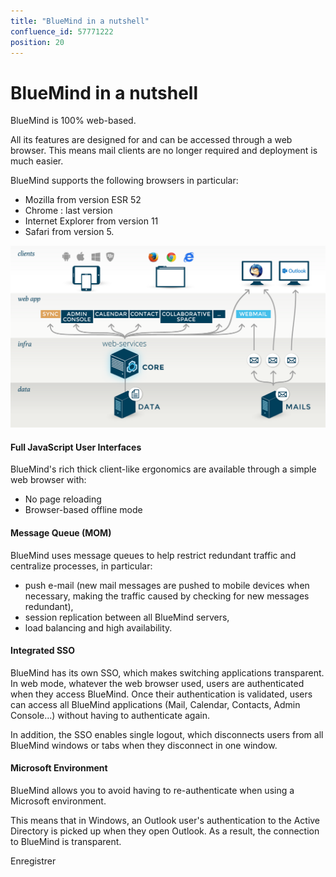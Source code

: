 ```yaml
---
title: "BlueMind in a nutshell"
confluence_id: 57771222
position: 20
---
```

# BlueMind in a nutshell


BlueMind is 100% web-based.

All its features are designed for and can be accessed through a web browser. This means mail clients are no longer required and deployment is much easier.

BlueMind supports the following browsers in particular:

- Mozilla from version ESR 52
- Chrome : last version
- Internet Explorer from version 11
- Safari from version 5.


![](./La_solution_BlueMind_attachments/57771223.png)

#### Full JavaScript User Interfaces

BlueMind's rich thick client-like ergonomics are available through a simple web browser with:

- No page reloading
- Browser-based offline mode


#### Message Queue (MOM)

BlueMind uses message queues to help restrict redundant traffic and centralize processes, in particular:

- push e-mail (new mail messages are pushed to mobile devices when necessary, making the traffic caused by checking for new messages redundant),
- session replication between all BlueMind servers,
- load balancing and high availability.


#### Integrated SSO

BlueMind has its own SSO, which makes switching applications transparent. In web mode, whatever the web browser used, users are authenticated when they access BlueMind. Once their authentication is validated, users can access all BlueMind applications (Mail, Calendar, Contacts, Admin Console...) without having to authenticate again.

In addition, the SSO enables single logout, which disconnects users from all BlueMind windows or tabs when they disconnect in one window.

#### Microsoft Environment

BlueMind allows you to avoid having to re-authenticate when using a Microsoft environment.

This means that in Windows, an Outlook user's authentication to the Active Directory is picked up when they open Outlook. As a result, the connection to BlueMind is transparent.

Enregistrer

